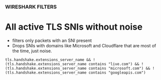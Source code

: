 ### WIRESHARK FILTERS


# All active TLS SNIs without noise
-  filters only packets with an SNI present
-  Drops SNIs with domains like Microsoft and Cloudflare that are most of the time, just noise.

```tls.handshake.extensions_server_name && !(tls.handshake.extensions_server_name contains "live.com") && !(tls.handshake.extensions_server_name contains "microsoft.com") && !(tls.handshake.extensions_server_name contains "googleapis.com")```
